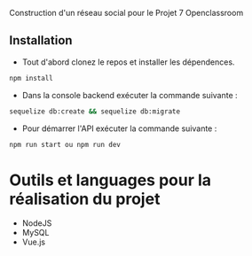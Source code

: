 Construction d'un réseau social pour le Projet 7 Openclassroom

## Installation

 

- Tout d'abord clonez le repos et installer les dépendences.

```sh
npm install
```

- Dans la console backend exécuter la commande suivante :

```sh
sequelize db:create && sequelize db:migrate
```

- Pour démarrer l'API exécuter la commande suivante :

```sh
npm run start ou npm run dev
```

# Outils et languages pour la réalisation du projet
-  NodeJS
- MySQL
- Vue.js
